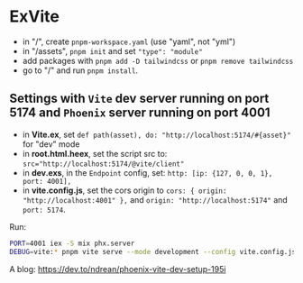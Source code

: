 # ExVite

 
- in "/", create `pnpm-workspace.yaml` (use "yaml", not "yml")
- in "/assets", `pnpm init` and set `"type": "module"`
- add packages with `pnpm add -D tailwindcss` or `pnpm remove tailwindcss` 
- go to "/" and run `pnpm install`.

## Settings with `Vite` dev server running on port 5174 and `Phoenix` server running on port 4001

- in __Vite.ex__, set `def path(asset), do: "http://localhost:5174/#{asset}"` for "dev" mode
- in __root.html.heex__, set the script src to:  `src="http://localhost:5174/@vite/client"`
- in __dev.exs__,  in the `Endpoint` config, set: `http: [ip: {127, 0, 0, 1}, port: 4001],`
- in __vite.config.js__, set the cors origin to `cors: { origin: "http://localhost:4001" },`  and `origin: "http://localhost:5174"` and `port: 5174`.

Run:

```sh
PORT=4001 iex -S mix phx.server
DEBUG=vite:* pnpm vite serve --mode development --config vite.config.js
```

A blog: <https://dev.to/ndrean/phoenix-vite-dev-setup-195i>
